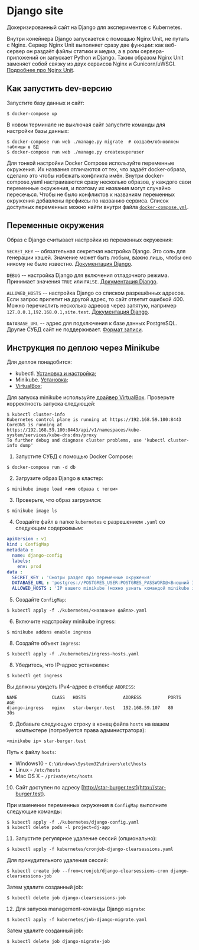 # Django site

Докеризированный сайт на Django для экспериментов с Kubernetes.

Внутри конейнера Django запускается с помощью Nginx Unit, не путать с Nginx. Сервер Nginx Unit выполняет сразу две функции: как веб-сервер он раздаёт файлы статики и медиа, а в роли сервера-приложений он запускает Python и Django. Таким образом Nginx Unit заменяет собой связку из двух сервисов Nginx и Gunicorn/uWSGI. [Подробнее про Nginx Unit](https://unit.nginx.org/).

## Как запустить dev-версию

Запустите базу данных и сайт:

```shell-session
$ docker-compose up
```

В новом терминале не выключая сайт запустите команды для настройки базы данных:

```shell-session
$ docker-compose run web ./manage.py migrate  # создаём/обновляем таблицы в БД
$ docker-compose run web ./manage.py createsuperuser
```

Для тонкой настройки Docker Compose используйте переменные окружения. Их названия отличаются от тех, что задаёт docker-образа, сделано это чтобы избежать конфликта имён. Внутри docker-compose.yaml настраиваются сразу несколько образов, у каждого свои переменные окружения, и поэтому их названия могут случайно пересечься. Чтобы не было конфликтов к названиям переменных окружения добавлены префиксы по названию сервиса. Список доступных переменных можно найти внутри файла [`docker-compose.yml`](./docker-compose.yml).

## Переменные окружения

Образ с Django считывает настройки из переменных окружения:

`SECRET_KEY` -- обязательная секретная настройка Django. Это соль для генерации хэшей. Значение может быть любым, важно лишь, чтобы оно никому не было известно. [Документация Django](https://docs.djangoproject.com/en/3.2/ref/settings/#secret-key).

`DEBUG` -- настройка Django для включения отладочного режима. Принимает значения `TRUE` или `FALSE`. [Документация Django](https://docs.djangoproject.com/en/3.2/ref/settings/#std:setting-DEBUG).

`ALLOWED_HOSTS` -- настройка Django со списком разрешённых адресов. Если запрос прилетит на другой адрес, то сайт ответит ошибкой 400. Можно перечислить несколько адресов через запятую, например `127.0.0.1,192.168.0.1,site.test`. [Документация Django](https://docs.djangoproject.com/en/3.2/ref/settings/#allowed-hosts).

`DATABASE_URL` -- адрес для подключения к базе данных PostgreSQL. Другие СУБД сайт не поддерживает. [Формат записи](https://github.com/jacobian/dj-database-url#url-schema).

## Инструкция по деплою через Minikube

Для деплоя понадобится:

- kubectl. [Установка и настройка](https://kubernetes.io/ru/docs/tasks/tools/install-kubectl/);
- Minikube. [Установка](https://minikube.sigs.k8s.io/docs/start/);
- [VirtualBox](https://www.virtualbox.org/);

Для запуска minikube используйте [драйвер VirtualBox](https://minikube.sigs.k8s.io/docs/drivers/virtualbox/).
Проверьте корректность запуска следующей:

```shell
$ kubectl cluster-info
Kubernetes control plane is running at https://192.168.59.100:8443
CoreDNS is running at https://192.168.59.100:8443/api/v1/namespaces/kube-system/services/kube-dns:dns/proxy
To further debug and diagnose cluster problems, use 'kubectl cluster-info dump'
```

1. Запустите СУБД с помощью Docker Compose:

```shell
$ docker-compose run -d db
```

2. Загрузите образ Django в кластер:

```shell
$ minikube image load <имя образа с тегом>
```

3. Проверьте, что образ загрузился:

```shell
$ minikube image ls
```

4. Создайте файл в папке `kubernetes` с разрешением `.yaml` со следующим содержимым:

```yaml
apiVersion : v1
kind : ConfigMap
metadata :
  name: django-config
  labels:
    env: prod
data :
  SECRET_KEY : 'Смотри раздел про переменные окружения'
  DATABASE_URL : 'postgres://POSTGRES_USER:POSTGRES_PASSWORD@<Внешний IP вашего ПК>:<PORT - 5432>/POSTGRES_DB'
  ALLOWED_HOSTS : 'IP вашего minikube (можно узнать командой minikube ip)'
```

5. Создайте `ConfigMap`:

```shell
$ kubectl apply -f ./kubernetes/<название файла>.yaml
```

6. Включите надстройку minikube ingress:

```shell
$ minikube addons enable ingress
```

8. Создайте объект `Ingress`:

```shell
$ kubectl apply -f ./kubernetes/ingress-hosts.yaml
```

8. Убедитесь, что IP-адрес установлен:

```shell
$ kubectl get ingress
```

Вы должны увидеть IPv4-адрес в столбце `ADDRESS`:

```shell
NAME             CLASS   HOSTS              ADDRESS          PORTS   AGE
django-ingress   nginx   star-burger.test   192.168.59.107   80      30s
```

9. Добавьте следующую строку в конец файла `hosts` на вашем компьютере (потребуется права администратора):

```shell
<minikube ip> star-burger.test
```

Путь к файлу `hosts`:

- Windows10 - `C:\Windows\System32\drivers\etc\hosts`
- Linux - `/etc/hosts`
- Mac OS X - `/private/etc/hosts`

10. Сайт доступен по адресу [http://star-burger.test](http://star-burger.test).

При изменении переменных окружения в `ConfigMap` выполните следующие команды:

```shell
$ kubectl apply -f ./kubernetes/django-config.yaml
$ kubectl delete pods -l project=dj-app
```

11. Запустите регулярное удаление сессий (опционально):

```shell
$ kubectl apply -f kubernetes/cronjob-django-clearsessions.yaml
```

Для принудительного удаления сессий:

```shell
$ kubectl create job --from=cronjob/django-clearsessions-cron django-clearsessions-job
```

Затем удалите созданный job:

```shell
$ kubectl delete job django-clearsessions-job
```

12. Для запуска management-команды Django `migrate`:

```shell
$ kubectl apply -f kubernetes/job-django-migrate.yaml
```

Затем удалите созданный job:

```shell
$ kubectl delete job django-migrate-job
```